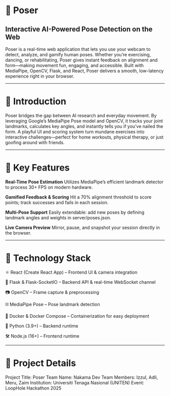 # 🌟 Poser
## Interactive AI-Powered Pose Detection on the Web

Poser is a real-time web application that lets you use your webcam to detect, analyze, and gamify human poses. Whether you’re exercising, dancing, or rehabilitating, Poser gives instant feedback on alignment and form—making movement fun, engaging, and accessible. Built with MediaPipe, OpenCV, Flask, and React, Poser delivers a smooth, low-latency experience right in your browser.

---

# 🌱 Introduction
Poser bridges the gap between AI research and everyday movement. By leveraging Google’s MediaPipe Pose model and OpenCV, it tracks your joint landmarks, calculates key angles, and instantly tells you if you’ve nailed the form. A playful UI and scoring system turn mundane exercises into interactive challenges—perfect for home workouts, physical therapy, or just goofing around with friends.

---

# 🌟 Key Features
**Real-Time Pose Estimation**
Utilizes MediaPipe’s efficient landmark detector to process 30+ FPS on modern hardware.

**Gamified Feedback & Scoring**
Hit a 70% alignment threshold to score points; track successes and fails in each session.

**Multi-Pose Support**
Easily extendable: add new poses by defining landmark angles and weights in server/poses.json.

**Live Camera Preview**
Mirror, pause, and snapshot your session directly in the browser.

---

# 🧠 Technology Stack
⚛️ React (Create React App) – Frontend UI & camera integration

🐍 Flask & Flask-SocketIO – Backend API & real-time WebSocket channel

📷 OpenCV – Frame capture & preprocessing

⛓️ MediaPipe Pose – Pose landmark detection

🐳 Docker & Docker Compose – Containerization for easy deployment

🔧 Python (3.9+) – Backend runtime

🛠️ Node.js (16+) – Frontend runtime

---

# 📝 Project Details
Project Title: Poser
Team Name: Nakama Dev
Team Members: Izzul, Adli, Meru, Zaim
Institution: Universiti Tenaga Nasional (UNITEN)
Event: LoopHole Hackathon 2025
